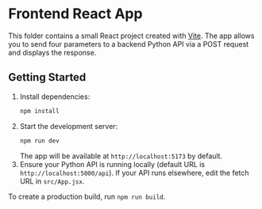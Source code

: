 # Frontend React App

This folder contains a small React project created with [Vite](https://vitejs.dev/). The app allows you to send four parameters to a backend Python API via a POST request and displays the response.

## Getting Started

1. Install dependencies:
   ```bash
   npm install
   ```
2. Start the development server:
   ```bash
   npm run dev
   ```
   The app will be available at `http://localhost:5173` by default.
3. Ensure your Python API is running locally (default URL is `http://localhost:5000/api`). If your API runs elsewhere, edit the fetch URL in `src/App.jsx`.

To create a production build, run `npm run build`.
